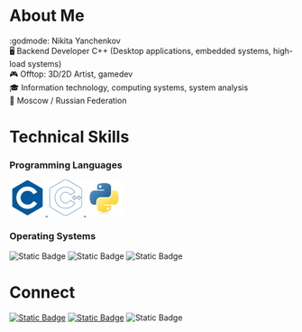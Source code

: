 # About Me 
:godmode: Nikita Yanchenkov </br>
:desktop_computer: Backend Developer C++ (Desktop applications, embedded systems, high-load systems) </br>
:video_game: Offtop: 3D/2D Artist, gamedev </br>
:mortar_board: Information technology, computing systems, system analysis </br>
:house_with_garden: Moscow / Russian Federation </br>

# Technical Skills

### Programming Languages

<div>
  <a href= https://github.com/NikiYani?tab=repositories&q=&type=&language=c%2B%2B&sort= > <img width ='64px' src  ='https://github.com/devicons/devicon/blob/master/icons/c/c-plain.svg'> </a>
  <a href= https://github.com/NikiYani?tab=repositories&q=&type=&language=c%2B%2B&sort= > <img width ='64px' src   ='https://github.com/devicons/devicon/blob/master/icons/cplusplus/cplusplus-line.svg'> </a>
  <a href= https://github.com/NikiYani?tab=repositories > <img width ='64px' src     ='https://github.com/devicons/devicon/blob/master/icons/python/python-original.svg'> </a>
</div>

### Operating Systems

![Static Badge](https://img.shields.io/badge/Ubuntu-linux?label=Linux&color=E95420&link=https%3A%2F%2Fhelp.ubuntu.ru%2Fwiki%2Flinux)
![Static Badge](https://img.shields.io/badge/Lubuntu-linux?label=Linux&color=0068c8&link=https%3A%2F%2Flubuntu.me%2F)
![Static Badge](https://img.shields.io/badge/Debian-linux?label=Linux&color=d70751&link=https%3A%2F%2Flubuntu.me%2F)

# Connect

[![Static Badge](https://img.shields.io/badge/GMAIL-mail?color=1a73e8&link=https%3A%2F%2Flubuntu.me%2F)](mailto:nekitgoldrush@yandex.ru)
[![Static Badge](https://img.shields.io/badge/TELEGRAM-mail?color=2CA5E0&link=https%3A%2F%2Flubuntu.me%2F)](https://t.me/Hotline_Dolgopa)
![Static Badge](https://img.shields.io/badge/MY_SITE-site?color=%2359afc9&link=https%3A%2F%2Fnikiyani.github.io%2Fmy_resume)

<!--
**NikiYani/NikiYani** is a ✨ _special_ ✨ repository because its `README.md` (this file) appears on your GitHub profile.

Here are some ideas to get you started:

- 🔭 I’m currently working on ...
- 🌱 I’m currently learning ...
- 👯 I’m looking to collaborate on ...
- 🤔 I’m looking for help with ...
- 💬 Ask me about ...
- 📫 How to reach me: ...
- 😄 Pronouns: ...
- ⚡ Fun fact: ...
-->
